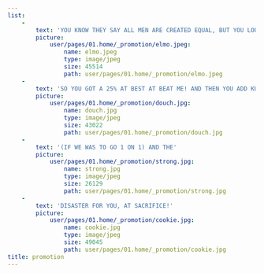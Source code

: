 ```yaml
---
list:
    -
        text: 'YOU KNOW THEY SAY ALL MEN ARE CREATED EQUAL, BUT YOU LOOK AT ME AND YOU LOOK AT SOMOA JOE AND YOU CAN SEE THAT STATEMENT IS NOT TRUE! SEE NORMALLY IF YOU GO 1 ON 1 WITH ANOTHER WRESTLER YOU GOT A 50/50 CHANCE OF WINNING. BUT I''M A GENETIC FREAK, AND I''M NOT NORMAL!'
        picture:
            user/pages/01.home/_promotion/elmo.jpeg:
                name: elmo.jpeg
                type: image/jpeg
                size: 45514
                path: user/pages/01.home/_promotion/elmo.jpeg
    -
        text: 'SO YOU GOT A 25% AT BEST AT BEAT ME! AND THEN YOU ADD KURT ANGLE TO THE MIX - YOU THE CHANCES OF WINNING DRASTIC GO DOWN. SEE THE THREE-WAY AT SACRIFICE YOU GOT A 33 AND A 3rd CHANCE OF WINNING. BUT I! I GOT A 66 AND 2/3 CHANCE OF WINNING ''CAUSE KURT ANGLE KNOOOWS HE CAN''T BEAT ME, AND HE''S NOT EVEN GONNA TRY!'
        picture:
            user/pages/01.home/_promotion/douch.jpg:
                name: douch.jpg
                type: image/jpeg
                size: 43022
                path: user/pages/01.home/_promotion/douch.jpg
    -
        text: '(IF WE WAS TO GO 1 ON 1) AND THE'
        picture:
            user/pages/01.home/_promotion/strong.jpg:
                name: strong.jpg
                type: image/jpeg
                size: 26129
                path: user/pages/01.home/_promotion/strong.jpg
    -
        text: 'DISASTER FOR YOU, AT SACRIFICE!'
        picture:
            user/pages/01.home/_promotion/cookie.jpg:
                name: cookie.jpg
                type: image/jpeg
                size: 49045
                path: user/pages/01.home/_promotion/cookie.jpg
title: promotion
---
```


